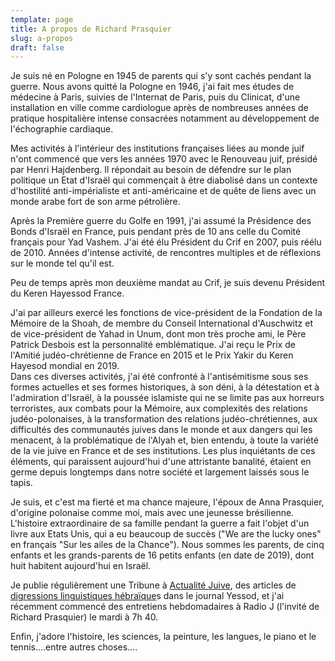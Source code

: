 ```yaml
---
template: page
title: A propos de Richard Prasquier
slug: a-propos
draft: false
---
```

Je suis né en Pologne en 1945 de parents qui s'y sont cachés pendant la guerre. Nous avons quitté la Pologne en 1946, j'ai fait mes études de médecine à Paris, suivies de l'Internat de Paris, puis du Clinicat,  d'une installation en ville comme cardiologue après de nombreuses années de pratique hospitalière intense consacrées notamment au développement de l'échographie cardiaque.

Mes activités à l'intérieur des institutions françaises liées au monde juif   n'ont commencé que vers les années 1970 avec le Renouveau juif, présidé par Henri Hajdenberg. Il répondait au besoin de défendre sur le plan politique un Etat d'Israël qui  commençait à être diabolisé dans un contexte  d'hostilité anti-impérialiste et anti-américaine et  de quête de liens avec un monde arabe fort de son arme pétrolière.

Après  la Première guerre du Golfe en 1991, j'ai assumé  la Présidence des Bonds d'Israël en France, puis pendant près de 10 ans celle du Comité français pour Yad Vashem. J'ai été élu Président du Crif en 2007, puis réélu de 2010. Années d'intense activité, de rencontres multiples et de réflexions sur le monde tel qu'il est. 

Peu de temps après mon deuxième mandat au Crif, je suis devenu Président du Keren Hayessod France.

J'ai par ailleurs exercé les fonctions de vice-président de la Fondation de la Mémoire de la Shoah, de membre du Conseil International d'Auschwitz et de vice-président de Yahad in Unum, dont mon très proche ami, le Père Patrick Desbois est la personnalité emblématique.  J'ai reçu le Prix de l'Amitié judéo-chrétienne de France en 2015 et le Prix Yakir du Keren Hayesod mondial en 2019.\
Dans ces diverses activités, j'ai été confronté à l'antisémitisme sous ses formes actuelles et ses formes historiques, à son déni, à la détestation et à l'admiration d'Israël, à la poussée islamiste qui ne se limite pas aux horreurs terroristes, aux combats pour la Mémoire, aux complexités des relations judéo-polonaises, à la transformation des relations judéo-chrétiennes, aux difficultés des communautés juives dans le monde et aux dangers qui les menacent, à la problématique de l'Alyah et, bien entendu, à toute la variété de la vie juive en France et de ses institutions. Les plus inquiétants de ces éléments, qui paraissent aujourd'hui d'une attristante banalité, étaient en germe depuis longtemps dans notre société et largement laissés sous le tapis.

Je suis, et c'est  ma fierté et ma chance majeure, l'époux de Anna Prasquier,  d'origine polonaise comme moi, mais avec une jeunesse brésilienne. L'histoire extraordinaire de sa famille pendant la guerre a fait l'objet d'un livre aux Etats Unis, qui a eu beaucoup de succès ("We are the lucky ones" en français "Sur les ailes de la Chance").  Nous sommes les parents, de cinq enfants et les grands-parents de 16 petits enfants (en date de 2019), dont huit habitent aujourd'hui en Israël. 

Je publie régulièrement une Tribune  à [Actualité Juive](/tag/actu-j), des articles de [digressions linguistiques hébraïque](/tag/hebreu/)s dans le journal Yessod, et j'ai récemment commencé des entretiens hebdomadaires à Radio J (l'invité de Richard Prasquier) le mardi à 7h 40.

Enfin, j'adore l'histoire, les sciences, la peinture, les langues, le piano et le tennis....entre autres choses....
